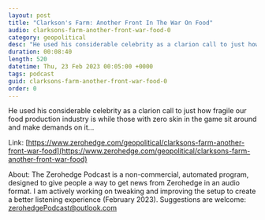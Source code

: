 ```yaml
---
layout: post
title: "Clarkson's Farm: Another Front In The War On Food"
audio: clarksons-farm-another-front-war-food-0
category: geopolitical
desc: "He used his considerable celebrity as a clarion call to just how fragile our food production industry is while those with zero skin in the game sit around and make demands on it..."
duration: 00:08:40
length: 520
datetime: Thu, 23 Feb 2023 00:05:00 +0000
tags: podcast
guid: clarksons-farm-another-front-war-food-0
order: 0
---
```

He used his considerable celebrity as a clarion call to just how fragile our food production industry is while those with zero skin in the game sit around and make demands on it...

Link: [https://www.zerohedge.com/geopolitical/clarksons-farm-another-front-war-food](https://www.zerohedge.com/geopolitical/clarksons-farm-another-front-war-food)

About: The Zerohedge Podcast is a non-commercial, automated program, designed to give people a way to get news from Zerohedge in an audio format.  I am actively working on tweaking and improving the setup to create a better listening experience (February 2023).  Suggestions are welcome: [zerohedgePodcast@outlook.com](mailto:zerohedgePodcast@outlook.com)